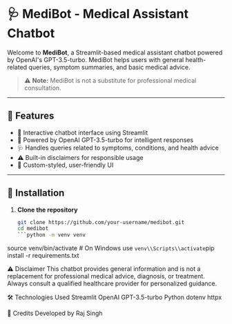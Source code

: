# 🩺 MediBot - Medical Assistant Chatbot

Welcome to **MediBot**, a Streamlit-based medical assistant chatbot powered by OpenAI's GPT-3.5-turbo. MediBot helps users with general health-related queries, symptom summaries, and basic medical advice.

> ⚠️ **Note:** MediBot is not a substitute for professional medical consultation.

---

## 🌟 Features

- 💬 Interactive chatbot interface using Streamlit
- 🧠 Powered by OpenAI GPT-3.5-turbo for intelligent responses
- 🩺 Handles queries related to symptoms, conditions, and health advice
- ⚠️ Built-in disclaimers for responsible usage
- 🎨 Custom-styled, user-friendly UI

---

## 🚀 Installation

1. **Clone the repository**
   ```bash
   git clone https://github.com/your-username/medibot.git
   cd medibot
   ```python -m venv venv
source venv/bin/activate  # On Windows use `venv\\Scripts\\activate`pip install -r requirements.txt


⚠️ Disclaimer
This chatbot provides general information and is not a replacement for professional medical advice, diagnosis, or treatment. Always consult a qualified healthcare provider for personalized guidance.

🛠️ Technologies Used
Streamlit
OpenAI GPT-3.5-turbo
Python
dotenv
httpx

🙌 Credits
Developed by Raj Singh
